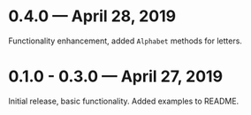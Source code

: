 # 0.4.0 — April 28, 2019

Functionality enhancement, added `Alphabet` methods for letters.

# 0.1.0 - 0.3.0 — April 27, 2019

Initial release, basic functionality.
Added examples to README.
